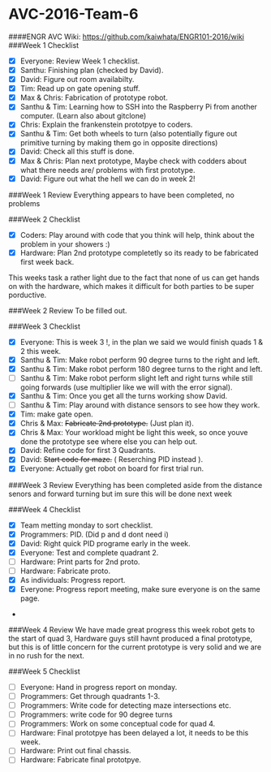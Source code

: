 # AVC-2016-Team-6
####ENGR AVC Wiki: https://github.com/kaiwhata/ENGR101-2016/wiki
###Week 1 Checklist
- [x] Everyone: Review Week 1 checklist.
- [x] Santhu: Finishing plan (checked by David).
- [x] David: Figure out room availabilty.
- [x] Tim: Read up on gate opening stuff.
- [x] Max & Chris: Fabrication of prototype robot.
- [x] Santhu & Tim: Learning how to SSH into the Raspberry Pi from another computer. (Learn also about gitclone)
- [x] Chris: Explain the frankenstein prototpye to coders.
- [x] Santhu & Tim: Get both wheels to turn (also potentially figure out primitive turning by making them go in opposite directions)
- [x] David: Check all this stuff is done.
- [x] Max & Chris: Plan next prototype, Maybe check with codders about what there needs are/ problems with first prototype.
- [x] David: Figure out what the hell we can do in week 2!

###Week 1 Review
Everything appears to have been completed, no problems

###Week 2 Checklist
- [x] Coders: Play around with code that you think will help, think about the problem in your showers :)
- [x] Hardware: Plan 2nd prototype completetly so its ready to be fabricated first week back.

This weeks task a rather light due to the fact that none of us can get hands on with the hardware, which makes it difficult for both parties to be super porductive.

###Week 2 Review
To be filled out.

###Week 3 Checklist
- [x] Everyone: This is week 3 !, in the plan we said we would finish quads 1 & 2 this week.
- [x] Santhu & Tim: Make robot perform 90 degree turns to the right and left.
- [x] Santhu & Tim: Make robot perform 180 degree turns to the right and left.
- [ ] Santhu & Tim: Make robot perform slight left and right turns while still going forwards (use multiplier like we will with the error signal).
- [x] Santhu & Tim: Once you get all the turns working show David.
- [ ] Santhu & Tim: Play around with distance sensors to see how they work.
- [x] Tim: make gate open.
- [x] Chris & Max: ~~Fabricate 2nd prototype.~~ (Just plan it).
- [x] Chris & Max: Your workload might be light this week, so once youve done the prototype see where else you can help out.
- [x] David: Refine code for first 3 Quadrants.
- [x] David: ~~Start code for maze.~~ ( Reserching PID instead ).
- [x] Everyone: Actually get robot on board for first trial run.

###Week 3 Review
Everything has been completed aside from the distance senors and forward turning but im sure this will be done next week

###Week 4 Checklist
- [x] Team metting monday to sort checklist.
- [x] Programmers: PID. (Did p and d dont need i)
- [x] David: Right quick PID programe early in the week.
- [x] Everyone: Test and complete quadrant 2.
- [ ] Hardware: Print parts for 2nd proto.
- [ ] Hardware: Fabricate proto.
- [x] As individuals: Progress report.
- [x] Everyone: Progress report meeting, make sure everyone is on the same page.
- 
###Week 4 Review
We have made great progress this week robot gets to the start of quad 3, Hardware guys still havnt produced a final prototype, but this is of little concern for the current prototype is very solid and we are in no rush for the next.

###Week 5 Checklist
- [ ] Everyone: Hand in progress report on monday.
- [ ] Programmers: Get through quadrants 1-3.
- [ ] Programmers: Write code for detecting maze intersections etc.
- [ ] Programmers: write code for 90 degree turns
- [ ] Programmers: Work on some conceptual code for quad 4.
- [ ] Hardware: Final prototpye has been delayed a lot, it needs to be this week.
- [ ] Hardware: Print out final chassis.
- [ ] Hardware: Fabricate final prototpye.
